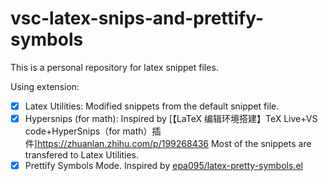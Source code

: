 # vsc-latex-snips-and-prettify-symbols
This is a personal repository  for latex snippet files.

Using extension: 

* [x] Latex Utilities: Modified snippets from the default snippet file.
* [x] Hypersnips (for math): Inspired by [【LaTeX 编辑环境搭建】TeX Live+VS code+HyperSnips（for math）插件]https://zhuanlan.zhihu.com/p/199268436 Most of the snippets are transfered to Latex Utilities.
* [x] Prettify Symbols Mode. Inspired by [epa095/latex-pretty-symbols.el](https://github.com/epa095/latex-pretty-symbols.el)
